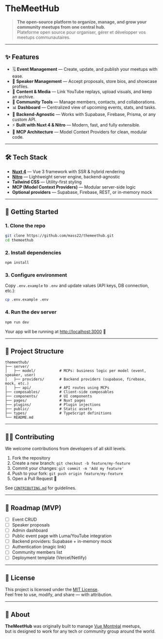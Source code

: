 # TheMeetHub

> **The open-source platform to organize, manage, and grow your community meetups from one central hub.**  
> Plateforme open source pour organiser, gérer et développer vos meetups communautaires.

---

## ✨ Features

- 🗓 **Event Management** — Create, update, and publish your meetups with ease.
- 🎤 **Speaker Management** — Accept proposals, store bios, and showcase profiles.
- 📣 **Content & Media** — Link YouTube replays, upload visuals, and keep an archive.
- 👥 **Community Tools** — Manage members, contacts, and collaborations.
- 📊 **Dashboard** — Centralized view of upcoming events, stats, and tasks.
- 🧩 **Backend-Agnostic** — Works with Supabase, Firebase, Prisma, or any custom API.
- ⚡ **Built with Nuxt 4 & Nitro** — Modern, fast, and fully extensible.
- 🧠 **MCP Architecture** — Model Context Providers for clean, modular code.

---

## 🛠 Tech Stack

- **[Nuxt 4](https://nuxt.com/)** — Vue 3 framework with SSR & hybrid rendering
- **[Nitro](https://nitro.unjs.io/)** — Lightweight server engine, backend-agnostic
- **Tailwind CSS** — Utility-first styling
- **MCP (Model Context Providers)** — Modular server-side logic
- **Optional providers** — Supabase, Firebase, REST, or in-memory mock

---

## 🚀 Getting Started

### 1. Clone the repo

```bash
git clone https://github.com/mass22/themeethub.git
cd themeethub
```

### 2. Install dependencies

```bash
npm install
```

### 3. Configure environment

Copy `.env.example` to `.env` and update values (API keys, DB connection, etc.):  

```bash
cp .env.example .env
```

### 4. Run the dev server

```bash
npm run dev
```

Your app will be running at [http://localhost:3000](http://localhost:3000) 🚀

---

## 📂 Project Structure

```
themeethub/
├── server/
│   ├── model/           # MCPs: business logic per model (event, speaker, user)
│   ├── providers/       # Backend providers (supabase, firebase, mock, etc.)
│   ├── api/             # API routes using MCPs
├── composables/         # Client-side composables
├── components/          # UI components
├── pages/               # Nuxt pages
├── plugins/             # Plugin injections
├── public/              # Static assets
├── types/               # TypeScript definitions
└── README.md
```

---

## 🧑‍💻 Contributing

We welcome contributions from developers of all skill levels.

1. Fork the repository
2. Create a new branch: `git checkout -b feature/my-feature`
3. Commit your changes: `git commit -m 'Add my feature'`
4. Push to your fork: `git push origin feature/my-feature`
5. Open a Pull Request 🚀

See [`CONTRIBUTING.md`](./CONTRIBUTING.md) for guidelines.

---

## 📅 Roadmap (MVP)

- [ ] Event CRUD
- [ ] Speaker proposals
- [ ] Admin dashboard
- [ ] Public event page with Luma/YouTube integration
- [ ] Backend providers: Supabase + in-memory mock
- [ ] Authentication (magic link)
- [ ] Community members list
- [ ] Deployment template (Vercel/Netlify)

---

## 📜 License

This project is licensed under the [MIT License](./LICENSE).  
Feel free to use, modify, and share — with attribution.

---

## 💬 About

**TheMeetHub** was originally built to manage [Vue Montréal](https://www.vuemtl.com) meetups,  
but is designed to work for any tech or community group around the world.
